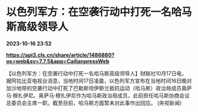 # 以色列军方：在空袭行动中打死一名哈马斯高级领导人

**2023-10-16 23:52**

**https://api3.cls.cn/share/article/1486880?os=web&sv=7.7.5&app=CailianpressWeb**

【以色列军方：在空袭行动中打死一名哈马斯高级领导人】财联社10月17日电，据阿拉比亚电视台消息，当地时间17日凌晨，以色列军方宣布在当地时间16日晚对加沙地带的空袭行动中打死了巴勒斯坦伊斯兰抵抗运动（哈马斯）政治局成员奥萨马·穆扎伊尼。奥萨马·穆扎伊尼作为哈马斯政治局成员，此前担任哈马斯协商会议总委员会主席一职。截至目前，哈马斯方面暂未对此事作出回应。 (央视新闻)